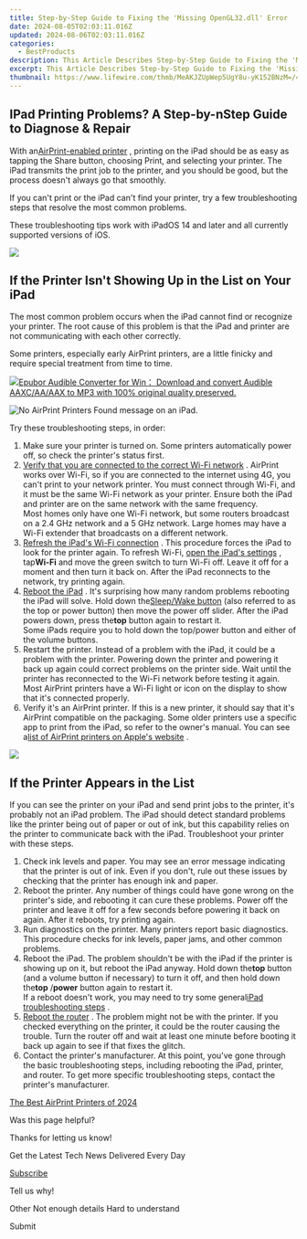 ```yaml
---
title: Step-by-Step Guide to Fixing the 'Missing OpenGL32.dll' Error
date: 2024-08-05T02:03:11.016Z
updated: 2024-08-06T02:03:11.016Z
categories:
  - BestProducts
description: This Article Describes Step-by-Step Guide to Fixing the 'Missing OpenGL32.dll' Error
excerpt: This Article Describes Step-by-Step Guide to Fixing the 'Missing OpenGL32.dll' Error
thumbnail: https://www.lifewire.com/thmb/MeAKJZUpWep5UgY8u-yK152BNzM=/400x300/filters:no_upscale():max_bytes(150000):strip_icc():format(webp)/opengl32-dll-error-message-205fff568b1d47c6997acd03d9ef5527.png
---
```


## IPad Printing Problems? A Step-by-nStep Guide to Diagnose & Repair
 With an[AirPrint-enabled printer](https://www.lifewire.com/things-to-know-about-airprint-iphone-2000750) , printing on the iPad should be as easy as tapping the Share button, choosing Print, and selecting your printer. The iPad transmits the print job to the printer, and you should be good, but the process doesn't always go that smoothly.

 If you can't print or the iPad can't find your printer, try a few troubleshooting steps that resolve the most common problems.

 These troubleshooting tips work with iPadOS 14 and later and all currently supported versions of iOS.

<!-- affiliate ads begin -->
<a href="https://shop.incomedia.eu/order/checkout.php?PRODS=12730965&QTY=1&AFFILIATE=108875&CART=1"><img src="https://incomedia.eu/files/images/affiliates/w5/03_WBSX5_728x90_red_CTA.jpg" border="0"></a>
<!-- affiliate ads end -->
## If the Printer Isn't Showing Up in the List on Your iPad

 The most common problem occurs when the iPad cannot find or recognize your printer. The root cause of this problem is that the iPad and printer are not communicating with each other correctly.

 Some printers, especially early AirPrint printers, are a little finicky and require special treatment from time to time.

<!-- affiliate ads begin -->
<a href="https://secure.2checkout.com/order/checkout.php?PRODS=4708689&QTY=1&AFFILIATE=108875&CART=1"><img src="https://www.epubor.com/images/uppic/audible-converter-interface.png" border="0">Epubor Audible Converter for Win： Download and convert Audible AAXC/AA/AAX to MP3 with 100% original quality preserved.</a>
<!-- affiliate ads end -->
![No AirPrint Printers Found message on an iPad.](https://www.lifewire.com/thmb/PINbY5NNM2YpYVf6BIRAjMvyfYs=/1500x0/filters:no_upscale():max_bytes(150000):strip_icc():format(webp)/001_my-ipad-wont-print-cant-find-printer-1994541-d3ec6679b22b423d876a15837e54cd6e.jpg)

 Try these troubleshooting steps, in order:

1. Make sure your printer is turned on. Some printers automatically power off, so check the printer's status first.
2. [Verify that you are connected to the correct Wi-Fi network](https://www.lifewire.com/connect-ipad-to-wifi-steps-1999815) . AirPrint works over Wi-Fi, so if you are connected to the internet using 4G, you can't print to your network printer. You must connect through Wi-Fi, and it must be the same Wi-Fi network as your printer. Ensure both the iPad and printer are on the same network with the same frequency.  
 Most homes only have one Wi-Fi network, but some routers broadcast on a 2.4 GHz network and a 5 GHz network. Large homes may have a Wi-Fi extender that broadcasts on a different network.
3. [Refresh the iPad's Wi-Fi connection](https://www.lifewire.com/how-to-fix-my-ipad-wont-connect-to-wifi-1994546) . This procedure forces the iPad to look for the printer again. To refresh Wi-Fi, [open the iPad's settings](https://www.lifewire.com/settings-app-on-ipad-4103785) , tap**Wi-Fi** and move the green switch to turn Wi-Fi off. Leave it off for a moment and then turn it back on. After the iPad reconnects to the network, try printing again.
4. [Reboot the iPad](https://www.lifewire.com/how-to-reboot-your-ipad-1994495) . It's surprising how many random problems rebooting the iPad will solve. Hold down the[Sleep/Wake button](https://www.lifewire.com/what-is-ipad-sleep-wake-button-1994354) (also referred to as the top or power button) then move the power off slider. After the iPad powers down, press the**top** button again to restart it.  
 Some iPads require you to hold down the top/power button and either of the volume buttons.
5. Restart the printer. Instead of a problem with the iPad, it could be a problem with the printer. Powering down the printer and powering it back up again could correct problems on the printer side. Wait until the printer has reconnected to the Wi-Fi network before testing it again.  
 Most AirPrint printers have a Wi-Fi light or icon on the display to show that it's connected properly.
6. Verify it's an AirPrint printer. If this is a new printer, it should say that it's AirPrint compatible on the packaging. Some older printers use a specific app to print from the iPad, so refer to the owner's manual. You can see a[list of AirPrint printers on Apple's website](https://support.apple.com/en-us/HT201311) .

<!-- affiliate ads begin -->
<a href="https://shop.mondly.com/affiliate.php?ACCOUNT=ATISTUDI&AFFILIATE=108875&PATH=https%3A%2F%2Fwww.mondly.com%3FAFFILIATE%3D108875%26RESOURCE%3D%2BEducational%2B300x600%2B"><img src="https://secure.avangate.com/images/merchant/69c418c33ec2e1a4267fa9bb77fa1428/educational-300x600.gif" border="0"></a>
<!-- affiliate ads end -->
## If the Printer Appears in the List

 If you can see the printer on your iPad and send print jobs to the printer, it's probably not an iPad problem. The iPad should detect standard problems like the printer being out of paper or out of ink, but this capability relies on the printer to communicate back with the iPad. Troubleshoot your printer with these steps.

1. Check ink levels and paper. You may see an error message indicating that the printer is out of ink. Even if you don't, rule out these issues by checking that the printer has enough ink and paper.
2. Reboot the printer. Any number of things could have gone wrong on the printer's side, and rebooting it can cure these problems. Power off the printer and leave it off for a few seconds before powering it back on again. After it reboots, try printing again.
3. Run diagnostics on the printer. Many printers report basic diagnostics. This procedure checks for ink levels, paper jams, and other common problems.
4. Reboot the iPad. The problem shouldn't be with the iPad if the printer is showing up on it, but reboot the iPad anyway. Hold down the**top** button (and a volume button if necessary) to turn it off, and then hold down the**top** /**power** button again to restart it.  
 If a reboot doesn't work, you may need to try some general[iPad troubleshooting steps](https://www.lifewire.com/basic-ipad-troubleshooting-tips-1994530) .
5. [Reboot the router](https://www.lifewire.com/how-to-properly-restart-a-router-modem-2624570) . The problem might not be with the printer. If you checked everything on the printer, it could be the router causing the trouble. Turn the router off and wait at least one minute before booting it back up again to see if that fixes the glitch.
6. Contact the printer's manufacturer. At this point, you've gone through the basic troubleshooting steps, including rebooting the iPad, printer, and router. To get more specific troubleshooting steps, contact the printer's manufacturer.

[The Best AirPrint Printers of 2024](https://www.lifewire.com/best-airprint-printers-4143574)

Was this page helpful?

Thanks for letting us know!

 Get the Latest Tech News Delivered Every Day

[Subscribe](https://www.lifewire.com/#)

Tell us why!

 Other  Not enough details  Hard to understand

 Submit

<ins class="adsbygoogle"
     style="display:block"
     data-ad-format="autorelaxed"
     data-ad-client="ca-pub-7571918770474297"
     data-ad-slot="1223367746"></ins>



<ins class="adsbygoogle"
     style="display:block"
     data-ad-client="ca-pub-7571918770474297"
     data-ad-slot="8358498916"
     data-ad-format="auto"
     data-full-width-responsive="true"></ins>
